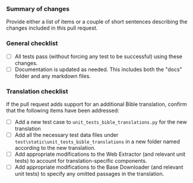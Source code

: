 ### Summary of changes
Provide either a list of items or a couple of short sentences describing the changes included in this pull request.

### General checklist
- [ ] All tests pass (without forcing any test to be successful) using these changes.
- [ ] Documentation is updated as needed. This includes both the "docs" folder and any markdown files.

### Translation checklist
If the pull request adds support for an additional Bible translation, confirm that the following items have been addressed:
- [ ] Add a new test case to `unit_tests_bible_translations.py` for the new translation
- [ ] Add all the necessary test data files under  `test\static\unit_tests_bible_translations`  in a new folder named according to the new translation.
- [ ] Add appropriate modifications to the Web Extractor (and relevant unit tests) to account for translation-specific components.
- [ ] Add appropriate modifications to the Base Downloader (and relevant unit tests) to specify any omitted passages in the translation.
